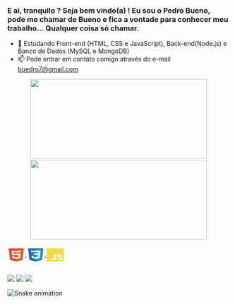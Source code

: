### E ai, tranquilo ? Seja bem vindo(a) ! Eu sou o Pedro Bueno, pode me chamar de Bueno e fica a vontade para conhecer meu trabalho... Qualquer coisa só chamar.

- 🌱 Estudando Front-end (HTML, CSS e JavaScript), Back-end(Node.js) e Banco de Dados (MySQL e MongoDB)
- 📫 Pode entrar em contato comigo através do e-mail buedro7@gmail.com
<div align="center">
  <a href="https://github.com/senju3">
  <img height="180em" width="400em" src="https://github-readme-stats.vercel.app/api?username=senju3&show_icons=true&theme=dark&include_all_commits=true&count_private=true"/>
  <img height="180em" width="400em" src="https://github-readme-stats.vercel.app/api/top-langs/?username=senju3&layout=compact&langs_count=7&theme=dark"/>
</div>
<div style="display: inline_block"><br>
  <img align="center" alt="Rafa-HTML" height="30" width="40" src="https://raw.githubusercontent.com/devicons/devicon/master/icons/html5/html5-original.svg">
  <img align="center" alt="Rafa-CSS" height="30" width="40" src="https://raw.githubusercontent.com/devicons/devicon/master/icons/css3/css3-original.svg">
  <img align="center" alt="Rafa-Js" height="30" width="40" src="https://raw.githubusercontent.com/devicons/devicon/master/icons/javascript/javascript-plain.svg">
</div>
  
##
  
<div>
  <a href="adicionar" target="_blank"><img src="https://img.shields.io/badge/-Instagram-%23E4405F?style=for-the-badge&logo=instagram&logoColor=white" target="_blank"></a> 
  <a href = "mailto:buedro7@gmail.com"><img src="https://img.shields.io/badge/-Gmail-%23333?style=for-the-badge&logo=gmail&logoColor=white" target="_blank"></a>
  <a href="adicionar" target="_blank"><img src="https://img.shields.io/badge/-LinkedIn-%230077B5?style=for-the-badge&logo=linkedin&logoColor=white" target="_blank"></a> 
 
  ![Snake animation](https://github.com/senju3/senju3/blob/output/github-contribution-grid-snake.svg)
 
  </div>


